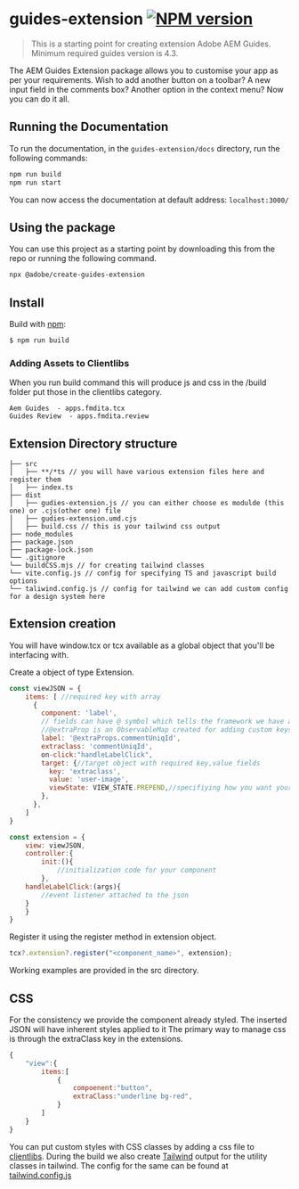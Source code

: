 # guides-extension [![NPM version](https://img.shields.io/npm/v/is-even.svg?style=flat)](https://www.npmjs.com/package/is-even)

> This is a starting point for creating extension Adobe AEM Guides. Minimum required guides version is 4.3.

The AEM Guides Extension package allows you to customise your app as per your requirements. Wish to add another button on a toolbar? A new input field in the comments box? Another option in the context menu? Now you can do it all.

## Running the Documentation
To run the documentation, in the `guides-extension/docs` directory, run the following commands:
```bash
npm run build
npm run start
```
You can now access the documentation at default address: `localhost:3000/`

## Using the package

You can use this project as a starting point by downloading this from the repo or running the following command.
```bash
npx @adobe/create-guides-extension
```

## Install

Build with [npm](https://www.npmjs.com/):

```sh
$ npm run build
```
### Adding Assets to Clientlibs
When you run build command this will produce js and css in the /build folder put those in the <a name="clientlibs">clientlibs</a> category.

```
Aem Guides  - apps.fmdita.tcx
Guides Review  - apps.fmdita.review
```
## Extension Directory structure
```
├── src
│   ├── **/*ts // you will have various extension files here and register them 
│   ├── index.ts
├── dist
│   ├── gudies-extension.js // you can either choose es modulde (this one) or .cjs(other one) file
│   ├── gudies-extension.umd.cjs
│   ├── build.css // this is your tailwind css output
├── node_modules
├── package.json
├── package-lock.json 
└── .gitignore
└── buildCSS.mjs // for creating tailwind classes
└── vite.config.js // config for specifying TS and javascript build options
└── taliwind.config.js // config for tailwind we can add custom config for a design system here
```
## Extension creation

You will have window.tcx or tcx available as a global object that you'll be interfacing with.

Create a object of type Extension.
```js
const viewJSON = {
    items: [ //required key with array
      {
        component: 'label',
        // fields can have @ symbol which tells the framework we have an observable value.
        //@extraProp is an ObservableMap created for adding custom keys so that they don't conflict with existing keys.
        label: '@extraProps.commentUniqId',
        extraclass: 'commentUniqId',
        on-click:"handleLabelClick",
        target: {//target object with required key,value fields
          key: 'extraclass',
          value: 'user-image',
          viewState: VIEW_STATE.PREPEND,//specifiying how you want your view to be inserted
        },
      },
    ]
}

const extension = {
    view: viewJSON,
    controller:{
        init:(){
            //initialization code for your component
        },
    handleLabelClick:(args){
        //event listener attached to the json
    }
    }
}
```

Register it using the register method in extension object.

```js
tcx?.extension?.register("<component_name>", extension);
```
Working examples are provided in the src directory.

## CSS
For the consistency we provide the component already styled. The inserted JSON will have inherent styles applied to it
The primary way to manage css is through the extraClass key in the extensions. 
```js
{    
    "view":{
        items:[
            {
                compoenent:"button",
                extraClass:"underline bg-red",
            }
        ]
    }
}

```
You can put custom styles with CSS classes by adding a css file to [clientlibs](#clientlibs). During the build we also create [Tailwind](https://tailwindcss.com/docs/utility-first) output for the utility classes in tailwind. The config for the same can be found at [tailwind.config.js](./tailwind.config.js)


